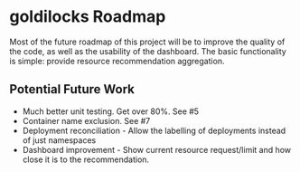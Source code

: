 # goldilocks Roadmap

Most of the future roadmap of this project will be to improve the quality of the code, as well as the usability of the dashboard.  The basic functionality is simple: provide resource recommendation aggregation.

## Potential Future Work

* Much better unit testing.  Get over 80%.  See #5
* Container name exclusion.  See #7
* Deployment reconciliation - Allow the labelling of deployments instead of just namespaces
* Dashboard improvement - Show current resource request/limit and how close it is to the recommendation.
